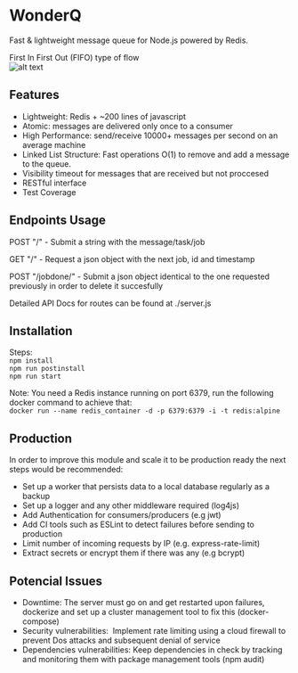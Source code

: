 # WonderQ 
Fast & lightweight message queue for Node.js powered by Redis.

First In First Out (FIFO) type of flow <br>
![alt text](https://upload.wikimedia.org/wikipedia/commons/thumb/5/52/Data_Queue.svg/300px-Data_Queue.svg.png)

## Features
* Lightweight: Redis + ~200 lines of javascript
* Atomic: messages are delivered only once to a consumer
* High Performance: send/receive 10000+ messages per second on an average machine
* Linked List Structure: Fast operations O(1) to remove and add a message to the queue.
* Visibility timeout for messages that are received but not proccesed 
* RESTful interface
* Test Coverage

## Endpoints Usage
POST "/" - Submit a string with the message/task/job

GET "/" - Request a json object with the next job, id and timestamp

POST "/jobdone/" - Submit a json object identical to the one requested previously in order to delete it succesfully

Detailed API Docs for routes can be found at ./server.js

## Installation

Steps: <br>
`npm install`<br>
`npm run postinstall`<br>
`npm run start`<br>

Note: You need a Redis instance running on port 6379, run the following docker command to achieve that:<br>
`docker run --name redis_container -d -p 6379:6379 -i -t redis:alpine`

## Production

In order to improve this module and scale it to be production ready the next steps would be recommended:

* Set up a worker that persists data to a local database regularly as a backup
* Set up a logger and any other middleware required (log4js)
* Add Authentication for consumers/producers (e.g jwt)
* Add CI tools such as ESLint to detect failures before sending to production
* Limit number of incoming requests by IP (e.g. express-rate-limit)
* Extract secrets or encrypt them if there was any (e.g bcrypt)

## Potencial Issues

* Downtime: The server must go on and get restarted upon failures, dockerize and set up a cluster management tool to fix this (docker-compose)
* Security vulnerabilities:  Implement rate limiting using a cloud firewall to prevent Dos attacks and subsequent denial of service
* Dependencies vulnerabilities: Keep dependencies in check by tracking and monitoring them with package management tools (npm audit)
